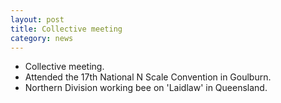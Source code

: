 ```yaml
---
layout: post
title: Collective meeting
category: news
---
```


* Collective meeting.
* Attended the 17th National N Scale Convention in Goulburn.
* Northern Division working bee on 'Laidlaw' in Queensland.
